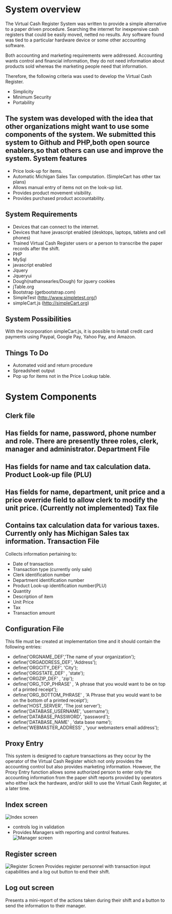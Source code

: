 System overview
==================
The Virtual Cash Register System was written to provide a simple alternative to a paper driven procedure.  Searching the internet for inexpensive cash registers that could be easily moved, netted no results. Any software found was tied to a particular hardware device or some other accounting software.

Both accounting and marketing requirements were addressed. Accounting wants control and financial information, they do not need information about products sold whereas the marketing people need that information.

 Therefore, the following criteria was used to develop the Virtual Cash Register.

- Simplicity
- Minimum Security
- Portability

The system was developed with the idea that other organizations might want to use some components of the system. We submitted this system to Github and PHP,both open source enablers,so that others can use and improve the system.
System features
------------------
- Price look-up for items.
- Automatic  Michigan Sales Tax computation. (SimpleCart has other tax plans)
- Allows manual entry of items not on the look-up list.
- Provides product movement visibility.
- Provides purchased product accountability.

System Requirements
------------------
- Devices that can connect to the internet.
- Devices that have javascript enabled (desktops, laptops, tablets and cell phones)
- Trained Virtual Cash Register users or a person to transcribe the paper records after the shift.
- PHP 
- MySql
- javascript enabled
- Jquery
- Jqueryui
- Dough(nathansearles/Dough) for jquery cookies
- jTable.org
- Bootstrap (getbootstrap.com)
- SimpleTest (http://www.simpletest.org/)
- simpleCart.js (http://simpleCart.org)

System Possibilities
--------------------
With the incorporation simpleCart.js, it is possible to install credit card payments using Paypal, Google Pay, Yahoo Pay, and Amazon.

Things To Do
------------------
- Automated void and return procedure
- Spreadsheet output
- Pop up for items not in the Price Lookup table.

 
System Components
================== 
Clerk file
------------------
Has fields for name, password, phone number and role. There are presently three roles, clerk, manager and administrator.
Department File
------------------
Has fields for name and tax calculation data.
Product Look-up file (PLU)
------------------
Has fields for name, department, unit price and a price override field to allow clerk to modify the unit price. (Currently not implemented)
Tax file
------------------
 Contains tax calculation data for various taxes. Currently only has Michigan Sales tax information.
Transaction File
------------------ 
Collects information pertaining to:
- Date of transaction 
- Transaction type (currently only sale)
- Clerk identification number
- Department identification number
- Product Look-up identification number(PLU)
- Quantity
- Description of item
- Unit Price
- Tax
- Transaction amount

Configuration File
------------------
This file must be created at implementation time and it should contain the following entries:

- define('ORGNAME_DEF','The name of your organization');
- define('ORGADDRESS_DEF', 'Address');
- define('ORGCITY_DEF', 'City');
- define('ORGSTATE_DEF' , 'state');
- define('ORGZIP_DEF' , 'zip');
- define('ORG_TOP_PHRASE' , 'A phrase that you would want to be on top of a printed receipt');
- define('ORG_BOTTOM_PHRASE' , 'A Phrase that you would want to be on the bottom of a printed receipt');
- define('HOST_SERVER', 'The jost server');
- define('DATABASE_USERNAME', 'username');
- define('DATABASE_PASSWORD', 'password');
- define('DATABASE_NAME' , 'data base name');
- define('WEBMASTER_ADDRESS' , 'your webmasters email address');


Proxy Entry
-----------
This system is designed to capture transactions as they occur by the operator of the Virtual Cash Register which not only provides the accounting control but also provides marketing information. However, the Proxy Entry function allows some authorized person to enter only the accounting information from the paper shift reports provided by operators who either lack the hardware, and/or skill to use the Virtual Cash Register, at a later time.



Index screen
------------------
![Index screen](http://www.graynwhite.com/cashRegister/indexLogin.png "Index screen")
- controls log in validation
- Provides Managers with reporting and control features.
![](http://www.graynwhite.com/cashRegister/indexManager.png "Manager screen")


Register screen
------------------
![Register Screen](http://www.graynwhite.com/cashRegister/register.png "Register")
Provides register personnel with transaction input capabilities and a log out button to end their shift.

Log out screen
------------------
Presents a mini-report of the actions taken during their shift and a button to send the information to their manager.